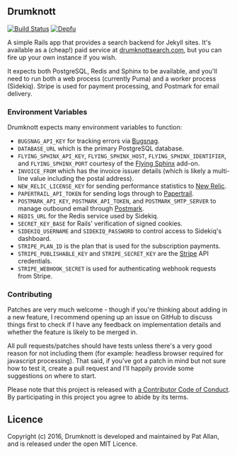 ## Drumknott

[![Build Status](https://travis-ci.org/pat/drumknott-server.svg?branch=master)](https://travis-ci.org/pat/drumknott-server)
[![Depfu](https://badges.depfu.com/badges/70c52fad3cc57dd77b43ea85f962df65/overview.svg)](https://depfu.com/github/pat/drumknott-server)

A simple Rails app that provides a search backend for Jekyll sites. It's available as a (cheap!) paid service at [drumknottsearch.com](https://drumknottsearch.com), but you can fire up your own instance if you wish.

It expects both PostgreSQL, Redis and Sphinx to be available, and you'll need to run both a web process (currently Puma) and a worker process (Sidekiq). Stripe is used for payment processing, and Postmark for email delivery.

### Environment Variables

Drumknott expects many environment variables to function:

* `BUGSNAG_API_KEY` for tracking errors via [Bugsnag](https://bugsnag.com).
* `DATABASE_URL` which is the primary PostgreSQL database.
* `FLYING_SPHINX_API_KEY`, `FLYING_SPHINX_HOST`, `FLYING_SPHINX_IDENTIFIER`, and `FLYING_SPHINX_PORT` courtesy of the [Flying Sphinx](http://info.flying-sphinx.com) add-on.
* `INVOICE_FROM` which has the invoice issuer details (which is likely a multi-line value including the postal address).
* `NEW_RELIC_LICENSE_KEY` for sending performance statistics to [New Relic](https://newrelic.com).
* `PAPERTRAIL_API_TOKEN` for sending logs through to [Papertrail](https://papertrailapp.com).
* `POSTMARK_API_KEY`, `POSTMARK_API_TOKEN`, and `POSTMARK_SMTP_SERVER` to manage outbound email through [Postmark](https://postmarkapp.com).
* `REDIS_URL` for the Redis service used by Sidekiq.
* `SECRET_KEY_BASE` for Rails' verification of signed cookies.
* `SIDEKIQ_USERNAME` and `SIDEKIQ_PASSWORD` to control access to Sidekiq's dashboard.
* `STRIPE_PLAN_ID` is the plan that is used for the subscription payments.
* `STRIPE_PUBLISHABLE_KEY` and `STRIPE_SECRET_KEY` are the [Stripe](https://stripe.com) API credentials.
* `STRIPE_WEBHOOK_SECRET` is used for authenticating webhook requests from Stripe.

### Contributing

Patches are very much welcome - though if you're thinking about adding in a new feature, I recommend opening up an issue on GitHub to discuss things first to check if I have any feedback on implementation details and whether the feature is likely to be merged in.

All pull requests/patches should have tests unless there's a very good reason for not including them (for example: headless browser required for javascript processing). That said, if you've got a patch in mind but not sure how to test it, create a pull request and I'll happily provide some suggestions on where to start.

Please note that this project is released with [a Contributor Code of Conduct](http://contributor-covenant.org/version/1/0/0/). By participating in this project you agree to abide by its terms.

## Licence

Copyright (c) 2016, Drumknott is developed and maintained by Pat Allan, and is
released under the open MIT Licence.
